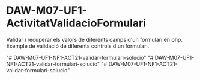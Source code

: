 # DAW-M07-UF1-ActivitatValidacioFormulari
Validar i recuperar els valors de diferents camps d'un formulari en php.
Exemple de validació de diferents controls d'un formulari.


"# DAW-M07-UF1-NF1-ACT21-validar-formulari-solucio" 
"# DAW-M07-UF1-NF1-ACT21-validar-formulari-solucio" 
"# DAW-M07-UF1-NF1-ACT21-validar-formulari-solucio" 
